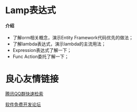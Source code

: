 # Lamp表达式

#### 介绍

+ 了解orm相关概念，演示Entity Framework代码优先的做法；
+ 了解lambda表达式，演示lambda的主流用法；
+ Expression表达式了解一下；
+ Func Action委托了解一下；

 # 良心友情链接

[腾讯QQ群快速检索](http://u.720life.cn/s/8cf73f7c)

[软件免费开发论坛](http://u.720life.cn/s/bbb01dc0)